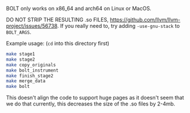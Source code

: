 BOLT only works on x86_64 and arch64 on Linux or MacOS.

DO NOT STRIP THE RESULTING .so FILES, https://github.com/llvm/llvm-project/issues/56738.
If you really need to, try adding `-use-gnu-stack` to `BOLT_ARGS`.

Example usage: (`cd` into this directory first)
```bash
make stage1
make stage2
make copy_originals
make bolt_instrument
make finish_stage2
make merge_data
make bolt
```

This doesn't align the code to support huge pages as it doesn't seem that we do that currently, this decreases the size of the .so files by 2-4mb.
